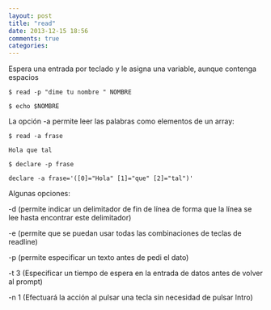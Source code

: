 ```yaml
---
layout: post
title: "read"
date: 2013-12-15 18:56
comments: true
categories: 
---
```

Espera una entrada por teclado y le asigna una variable, aunque contenga espacios

	$ read -p "dime tu nombre " NOMBRE

	$ echo $NOMBRE

La opción -a permite leer las palabras como elementos de un array:

	$ read -a frase

	Hola que tal

	$ declare -p frase

	declare -a frase='([0]="Hola" [1]="que" [2]="tal")'

Algunas opciones:

-d (permite indicar un delimitador de fin de línea de forma que la línea se lee hasta encontrar este delimitador)

-e (permite que se puedan usar todas las combinaciones de teclas de readline)

-p (permite especificar un texto antes de pedi el dato)

-t 3 (Especificar un tiempo de espera en la entrada de datos antes de volver al prompt)

-n 1 (Efectuará la acción al pulsar una tecla sin necesidad de pulsar Intro)

